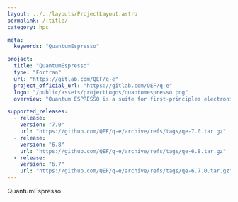 ```yaml
---
layout: ../../layouts/ProjectLayout.astro
permalink: /:title/
category: hpc

meta:
  keywords: "QuantumEspresso"

project:
  title: "QuantumEspresso"
  type: "Fortran"
  url: "https://gitlab.com/QEF/q-e"
  project_official_url: "https://gitlab.com/QEF/q-e"
  logo: "/public/assets/projectLogos/quantumespresso.png"
  overview: "Quantum ESPRESSO is a suite for first-principles electronic-structure calculations and materials modeling, distributed for free and as free software under the GNU General Public License."

supported_releases:
  - release:
    version: "7.0"
    url: "https://github.com/QEF/q-e/archive/refs/tags/qe-7.0.tar.gz"
  - release:
    version: "6.8"
    url: "https://github.com/QEF/q-e/archive/refs/tags/qe-6.8.tar.gz"
  - release:
    version: "6.7"
    url: "https://github.com/QEF/q-e/archive/refs/tags/qe-6.7.0.tar.gz"
---
```


<p>QuantumEspresso</p>
